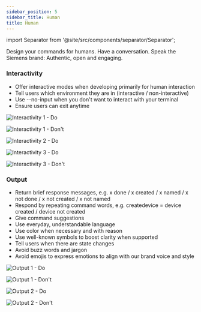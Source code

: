 ```yaml
---
sidebar_position: 5
sidebar_title: Human
title: Human
---
```


import Separator from '@site/src/components/separator/Separator';

Design your commands for humans. Have a conversation. Speak the Siemens brand: Authentic, open and engaging.

### Interactivity
- Offer interactive modes when developing primarily for human interaction
- Tell users which environment they are in (interactive / non-interactive)  
- Use --no-input when you don't want to interact with your terminal
- Ensure users can exit anytime

![Interactivity 1 - Do](https://www.figma.com/design/YSvLeddwfyjLx8G5QWOTCH/Documentation-Visuals?node-id=1037-12943&t=2JP2nlNciwS43htp-1)

![Interactivity 1 - Don't](https://www.figma.com/design/YSvLeddwfyjLx8G5QWOTCH/Documentation-Visuals?node-id=1037-13477&t=2JP2nlNciwS43htp-1)

<Separator></Separator>

![Interactivity 2 - Do](https://www.figma.com/design/YSvLeddwfyjLx8G5QWOTCH/Documentation-Visuals?node-id=1037-12988&t=2JP2nlNciwS43htp-1)

<Separator></Separator>

![Interactivity 3 - Do](https://www.figma.com/design/YSvLeddwfyjLx8G5QWOTCH/Documentation-Visuals?node-id=1037-12991&t=2JP2nlNciwS43htp-1)

![Interactivity 3 - Don't](https://www.figma.com/design/YSvLeddwfyjLx8G5QWOTCH/Documentation-Visuals?node-id=1037-13525&t=2JP2nlNciwS43htp-1)

### Output
- Return brief response messages, e.g. x done / x created / x named / x not done / x not created / x not named
- Respond by repeating command words, e.g. createdevice  = device created / device not created
- Give command suggestions
- Use everyday, understandable language
- Use color when necessary and with reason
- Use well-known symbols to boost clarity when supported
- Tell users when there are state changes
- Avoid buzz words and jargon
- Avoid emojis to express emotions to align with our brand voice and style

![Output 1 - Do](https://www.figma.com/design/YSvLeddwfyjLx8G5QWOTCH/Documentation-Visuals?node-id=1037-12994&t=2JP2nlNciwS43htp-1)

![Output 1 - Don't](https://www.figma.com/design/YSvLeddwfyjLx8G5QWOTCH/Documentation-Visuals?node-id=1037-13528&t=2JP2nlNciwS43htp-1)

<Separator></Separator>

![Output 2 - Do](https://www.figma.com/design/YSvLeddwfyjLx8G5QWOTCH/Documentation-Visuals?node-id=1037-12997&t=2JP2nlNciwS43htp-1)

![Output 2 - Don't](https://www.figma.com/design/YSvLeddwfyjLx8G5QWOTCH/Documentation-Visuals?node-id=1037-13531&t=2JP2nlNciwS43htp-1)